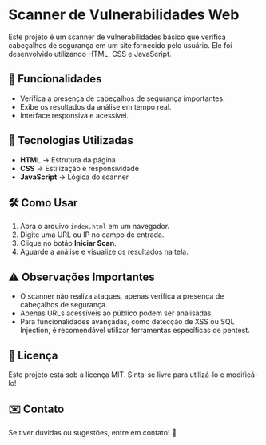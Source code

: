 # Scanner de Vulnerabilidades Web

Este projeto é um scanner de vulnerabilidades básico que verifica cabeçalhos de segurança em um site fornecido pelo usuário. Ele foi desenvolvido utilizando HTML, CSS e JavaScript.

## 🚀 Funcionalidades

- Verifica a presença de cabeçalhos de segurança importantes.
- Exibe os resultados da análise em tempo real.
- Interface responsiva e acessível.

## 📌 Tecnologias Utilizadas

- **HTML** → Estrutura da página
- **CSS** → Estilização e responsividade
- **JavaScript** → Lógica do scanner

## 🛠 Como Usar

1. Abra o arquivo `index.html` em um navegador.
2. Digite uma URL ou IP no campo de entrada.
3. Clique no botão **Iniciar Scan**.
4. Aguarde a análise e visualize os resultados na tela.

## ⚠️ Observações Importantes

- O scanner não realiza ataques, apenas verifica a presença de cabeçalhos de segurança.
- Apenas URLs acessíveis ao público podem ser analisadas.
- Para funcionalidades avançadas, como detecção de XSS ou SQL Injection, é recomendável utilizar ferramentas específicas de pentest.

## 📜 Licença

Este projeto está sob a licença MIT. Sinta-se livre para utilizá-lo e modificá-lo!

## ✉️ Contato

Se tiver dúvidas ou sugestões, entre em contato! 🚀
